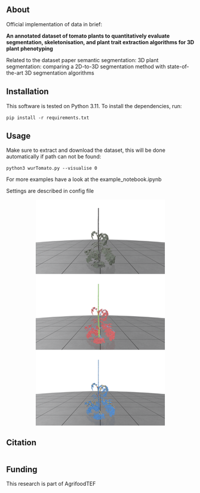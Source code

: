 <!-- # Robot harvester: works perfect
![robot](assets/example.jpg "robot")
> **Robot harvester: works perfect**\
> Me Myself, Some Supervisor, Some Other Person
> Paper: https://todo.nl -->

## About
Official implementation of data in brief: 

**An annotated dataset of tomato plants to quantitatively evaluate segmentation, skeletonisation, and plant trait extraction algorithms for 3D plant phenotyping**

Related to the dataset paper semantic segmentation:
3D plant segmentation: comparing a 2D-to-3D segmentation method with state-of-the-art 3D segmentation algorithms

## Installation
This software is tested on Python 3.11. To install the dependencies, run:
```
pip install -r requirements.txt
```

## Usage
Make sure to extract and download the dataset, this will be done automatically if path can not be found:
```
python3 wurTomato.py --visualise 0
```
For more examples have a look at the example_notebook.ipynb

Settings are described in config file

<center>
    <p align="center">
        <img src="Resources/3D_tomato_plant.png" height="200" />
        <img src="Resources/3D_tomato_plant_semantic.png" height="200" />
        <img src="Resources/3D_tomato_plant_skeleton.png" height="200" />
    </p>
</center>

## Citation
```

```

## Funding
This research is part of AgrifoodTEF

